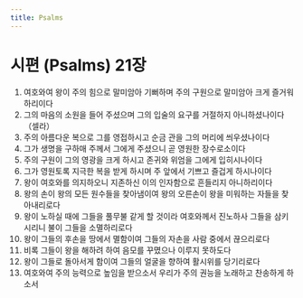 ```yaml
---
title: Psalms
---
```


# 시편 (Psalms) 21장
1. 여호와여 왕이 주의 힘으로 말미암아 기뻐하며 주의 구원으로 말미암아 크게 즐거워하리이다
1. 그의 마음의 소원을 들어 주셨으며 그의 입술의 요구를 거절하지 아니하셨나이다 （셀라）
1. 주의 아름다운 복으로 그를 영접하시고 순금 관을 그의 머리에 씌우셨나이다
1. 그가 생명을 구하매 주께서 그에게 주셨으니 곧 영원한 장수로소이다
1. 주의 구원이 그의 영광을 크게 하시고 존귀와 위엄을 그에게 입히시나이다
1. 그가 영원토록 지극한 복을 받게 하시며 주 앞에서 기쁘고 즐겁게 하시나이다
1. 왕이 여호와를 의지하오니 지존하신 이의 인자함으로 흔들리지 아니하리이다
1. 왕의 손이 왕의 모든 원수들을 찾아냄이여 왕의 오른손이 왕을 미워하는 자들을 찾아내리로다
1. 왕이 노하실 때에 그들을 풀무불 같게 할 것이라 여호와께서 진노하사 그들을 삼키시리니 불이 그들을 소멸하리로다
1. 왕이 그들의 후손을 땅에서 멸함이여 그들의 자손을 사람 중에서 끊으리로다
1. 비록 그들이 왕을 해하려 하여 음모를 꾸몄으나 이루지 못하도다
1. 왕이 그들로 돌아서게 함이여 그들의 얼굴을 향하여 활시위를 당기리로다
1. 여호와여 주의 능력으로 높임을 받으소서 우리가 주의 권능을 노래하고 찬송하게 하소서